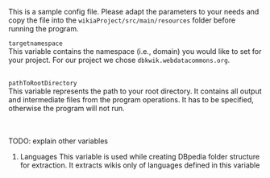 This is a sample config file.
Please adapt the parameters to your needs and copy the file into the `wikiaProject/src/main/resources` folder before running the program.<br/>

`targetnamespace`<br/>
This variable contains the namespace (i.e., domain) you would like to set for your project. For our project we chose `dbkwik.webdatacommons.org`.
<br/><br/>

`pathToRootDirectory`<br/>
This variable represents the path to your root directory. It contains all output and intermediate files from the program operations. It has to be specified, otherwise the program will not run.

<br/><br/>
TODO: explain other variables

1. Languages
This variable is used while creating DBpedia folder structure for extraction. It extracts wikis only of languages defined in this variable
